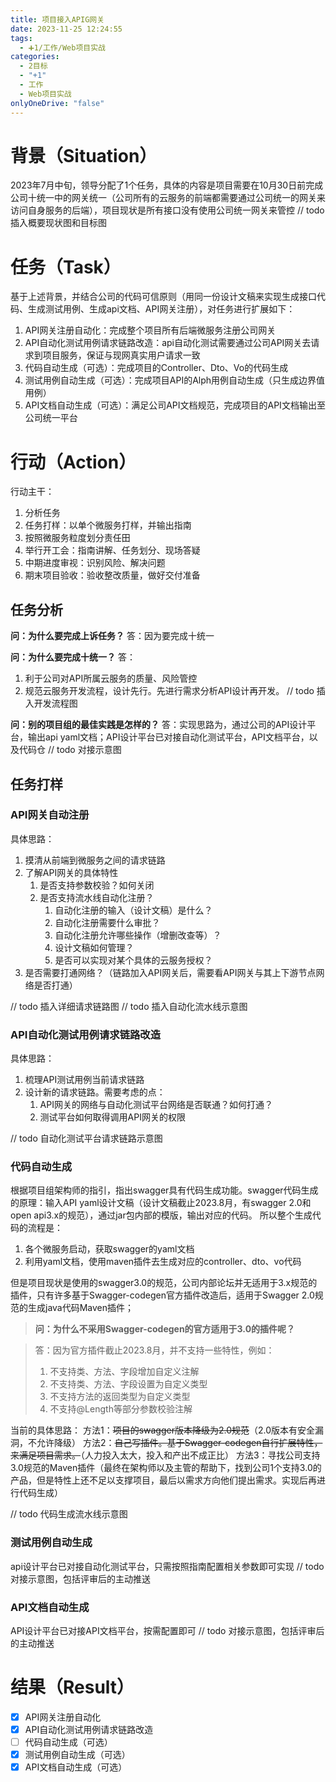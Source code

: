 ```yaml
---
title: 项目接入APIG网关
date: 2023-11-25 12:24:55
tags:
  - ➕1/工作/Web项目实战
categories:
  - 2目标
  - "+1"
  - 工作
  - Web项目实战
onlyOneDrive: "false"
---
```

# 背景（Situation）

2023年7月中旬，领导分配了1个任务，具体的内容是项目需要在10月30日前完成公司十统一中的网关统一（公司所有的云服务的前端都需要通过公司统一的网关来访问自身服务的后端），项目现状是所有接口没有使用公司统一网关来管控
// todo 插入概要现状图和目标图

# 任务（Task）

基于上述背景，并结合公司的代码可信原则（用同一份设计文稿来实现生成接口代码、生成测试用例、生成api文档、API网关注册），对任务进行扩展如下：
1. API网关注册自动化：完成整个项目所有后端微服务注册公司网关
2. API自动化测试用例请求链路改造：api自动化测试需要通过公司API网关去请求到项目服务，保证与现网真实用户请求一致
3. 代码自动生成（可选）：完成项目的Controller、Dto、Vo的代码生成
4. 测试用例自动生成（可选）：完成项目API的Alph用例自动生成（只生成边界值用例）
5. API文档自动生成（可选）：满足公司API文档规范，完成项目的API文档输出至公司统一平台
# 行动（Action）

行动主干：
1. 分析任务
2. 任务打样：以单个微服务打样，并输出指南
3. 按照微服务粒度划分责任田
4. 举行开工会：指南讲解、任务划分、现场答疑
5. 中期进度审视：识别风险、解决问题
6. 期末项目验收：验收整改质量，做好交付准备

## 任务分析

**问：为什么要完成上诉任务？**
答：因为要完成十统一

**问：为什么要完成十统一？**
答：
1. 利于公司对API所属云服务的质量、风险管控
2. 规范云服务开发流程，设计先行。先进行需求分析API设计再开发。
// todo 插入开发流程图

**问：别的项目组的最佳实践是怎样的？**
答：实现思路为，通过公司的API设计平台，输出api yaml文档；API设计平台已对接自动化测试平台，API文档平台，以及代码仓
// todo 对接示意图

## 任务打样
### API网关自动注册

具体思路：
1. 摸清从前端到微服务之间的请求链路
2. 了解API网关的具体特性
	1. 是否支持参数校验？如何关闭
	2. 是否支持流水线自动化注册？
		1. 自动化注册的输入（设计文稿）是什么？
		2. 自动化注册需要什么审批？
		3. 自动化注册允许哪些操作（增删改查等）？
		4. 设计文稿如何管理？
		5. 是否可以实现对某个具体的云服务授权？
3. 是否需要打通网络？（链路加入API网关后，需要看API网关与其上下游节点网络是否打通）

// todo 插入详细请求链路图
// todo 插入自动化流水线示意图

### API自动化测试用例请求链路改造

具体思路：
1. 梳理API测试用例当前请求链路
2. 设计新的请求链路。需要考虑的点：
	1. API网关的网络与自动化测试平台网络是否联通？如何打通？
	2. 测试平台如何取得调用API网关的权限

// todo 自动化测试平台请求链路示意图

### 代码自动生成

根据项目组架构师的指引，指出swagger具有代码生成功能。swagger代码生成的原理：输入API yaml设计文稿（设计文稿截止2023.8月，有swagger 2.0和open api3.x的规范），通过jar包内部的模版，输出对应的代码。
所以整个生成代码的流程是：
1. 各个微服务启动，获取swagger的yaml文档
2. 利用yaml文档，使用maven插件去生成对应的controller、dto、vo代码

但是项目现状是使用的swagger3.0的规范，公司内部论坛并无适用于3.x规范的插件，只有许多基于Swagger-codegen官方插件改造后，适用于Swagger 2.0规范的生成java代码Maven插件；

> **问：为什么不采用Swagger-codegen的官方适用于3.0的插件呢？**

> 答：因为官方插件截止2023.8月，并不支持一些特性，例如：
> 1. 不支持类、方法、字段增加自定义注解
> 2. 不支持类、方法、字段设置为自定义类型
> 3. 不支持方法的返回类型为自定义类型
> 4. 不支持@Length等部分参数校验注解

当前的具体思路：
方法1：~~项目的swagger版本降级为2.0规范~~（2.0版本有安全漏洞，不允许降级）
方法2：~~自己写插件。基于Swagger-codegen自行扩展特性，来满足项目需求。~~（人力投入太大，投入和产出不成正比）
方法3：寻找公司支持3.0规范的Maven插件（最终在架构师以及主管的帮助下，找到公司1个支持3.0的产品，但是特性上还不足以支撑项目，最后以需求方向他们提出需求。实现后再进行代码生成）

// todo 代码生成流水线示意图

### 测试用例自动生成

api设计平台已对接自动化测试平台，只需按照指南配置相关参数即可实现
// todo 对接示意图，包括评审后的主动推送

### API文档自动生成

API设计平台已对接API文档平台，按需配置即可
// todo 对接示意图，包括评审后的主动推送

# 结果（Result）

- [x] API网关注册自动化
- [x] API自动化测试用例请求链路改造
- [ ] 代码自动生成（可选）
- [x] 测试用例自动生成（可选）
- [x] API文档自动生成（可选）